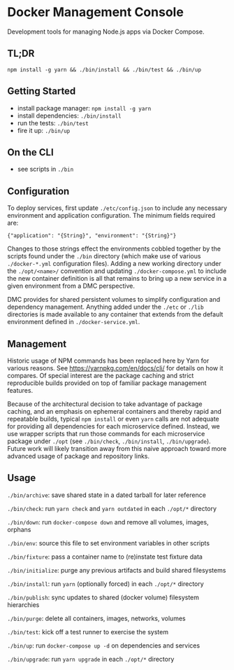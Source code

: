 Docker Management Console
=========================

Development tools for managing Node.js apps via Docker Compose.


TL;DR
-----
`npm install -g yarn && ./bin/install && ./bin/test && ./bin/up`


Getting Started
---------------

* install package manager: `npm install -g yarn`
* install dependencies: `./bin/install`
* run the tests: `./bin/test`
* fire it up: `./bin/up`


On the CLI
----------

* see scripts in `./bin`


Configuration
-------------

To deploy services, first update `./etc/config.json` to include any necessary
environment and application configuration. The minimum fields required are:

`{"application": "{String}", "environment": "{String}"}`

Changes to those strings effect the environments cobbled together by the scripts
found under the `./bin` directory (which make use of various `./docker-*.yml`
configuration files). Adding a new working directory under the `./opt/<name>/`
convention and updating `./docker-compose.yml` to include the new container
definition is all that remains to bring up a new service in a given environment
from a DMC perspective.

DMC provides for shared persistent volumes to simplify configuration and
dependency management. Anything added under the `./etc` or `./lib` directories
is made available to any container that extends from the default environment
defined in `./docker-service.yml`.


Management
----------

Historic usage of NPM commands has been replaced here by Yarn for various reasons.
See https://yarnpkg.com/en/docs/cli/ for details on how it compares. Of special
interest are the package caching and strict reproducible builds provided on top
of familiar package management features.

Because of the architectural decision to take advantage of package caching, and
an emphasis on ephemeral containers and thereby rapid and repeatable builds,
typical `npm install` or even `yarn` calls are not adequate for providing all
dependencies for each microservice defined. Instead, we use wrapper scripts that
run those commands for each microservice package under `./opt` (see `./bin/check`,
`./bin/install`, `./bin/upgrade`). Future work will likely transition away from
this naive approach toward more advanced usage of package and repository links.


Usage
-----

`./bin/archive`: save shared state in a dated tarball for later reference

`./bin/check`: run `yarn check` and `yarn outdated` in each `./opt/*` directory

`./bin/down`: run `docker-compose down` and remove all volumes, images, orphans

`./bin/env`: source this file to set environment variables in other scripts

`./bin/fixture`: pass a container name to (re)instate test fixture data

`./bin/initialize`: purge any previous artifacts and build shared filesystems

`./bin/install`: run `yarn` (optionally forced) in each `./opt/*` directory

`./bin/publish`: sync updates to shared (docker volume) filesystem hierarchies

`./bin/purge`: delete all containers, images, networks, volumes

`./bin/test`: kick off a test runner to exercise the system

`./bin/up`: run `docker-compose up -d` on dependencies and services

`./bin/upgrade`: run `yarn upgrade` in each `./opt/*` directory

